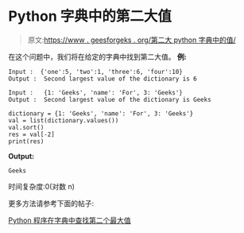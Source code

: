# Python 字典中的第二大值

> 原文:[https://www . geesforgeks . org/第二大 python 字典中的值/](https://www.geeksforgeeks.org/second-largest-value-in-a-python-dictionary/)

在这个问题中，我们将在给定的字典中找到第二大值。
**例:**

```
Input :  {'one':5, 'two':1, 'three':6, 'four':10}
Output :  Second largest value of the dictionary is 6

Input :   {1: 'Geeks', 'name': 'For', 3: 'Geeks'}
Output :  Second largest value of the dictionary is Geeks

```

```
dictionary = {1: 'Geeks', 'name': 'For', 3: 'Geeks'}
val = list(dictionary.values())
val.sort()
res = val[-2]
print(res)
```

**Output:**

```
Geeks

```

时间复杂度:0(对数 n)

更多方法请参考下面的帖子:

[Python 程序在字典中查找第二个最大值](https://www.geeksforgeeks.org/python-program-to-find-second-maximum-value-in-dictionary/)
